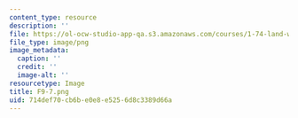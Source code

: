 ```yaml
---
content_type: resource
description: ''
file: https://ol-ocw-studio-app-qa.s3.amazonaws.com/courses/1-74-land-water-food-and-climate-fall-2020/714def70cb6be0e8e5256d8c3389d66a_F9-7.png
file_type: image/png
image_metadata:
  caption: ''
  credit: ''
  image-alt: ''
resourcetype: Image
title: F9-7.png
uid: 714def70-cb6b-e0e8-e525-6d8c3389d66a
---
```

